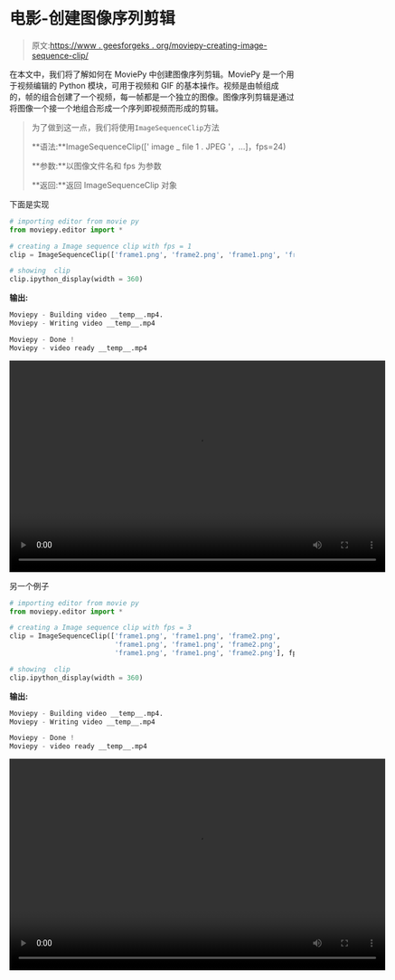 # 电影-创建图像序列剪辑

> 原文:[https://www . geesforgeks . org/moviepy-creating-image-sequence-clip/](https://www.geeksforgeeks.org/moviepy-creating-image-sequence-clip/)

在本文中，我们将了解如何在 MoviePy 中创建图像序列剪辑。MoviePy 是一个用于视频编辑的 Python 模块，可用于视频和 GIF 的基本操作。视频是由帧组成的，帧的组合创建了一个视频，每一帧都是一个独立的图像。图像序列剪辑是通过将图像一个接一个地组合形成一个序列即视频而形成的剪辑。

> 为了做到这一点，我们将使用`ImageSequenceClip`方法
> 
> **语法:**ImageSequenceClip([' image _ file 1 . JPEG '，…]，fps=24)
> 
> **参数:**以图像文件名和 fps 为参数
> 
> **返回:**返回 ImageSequenceClip 对象

下面是实现

```py
# importing editor from movie py
from moviepy.editor import *

# creating a Image sequence clip with fps = 1
clip = ImageSequenceClip(['frame1.png', 'frame2.png', 'frame1.png', 'frame2.png'], fps = 1)

# showing  clip 
clip.ipython_display(width = 360) 
```

**输出:**

```py
Moviepy - Building video __temp__.mp4.
Moviepy - Writing video __temp__.mp4

Moviepy - Done !
Moviepy - video ready __temp__.mp4

```

<video class="wp-video-shortcode" id="video-466485-1" width="665" height="374" preload="metadata" controls=""><source type="video/mp4" src="https://media.geeksforgeeks.org/wp-content/uploads/20200807000909/140.mp4?_=1">[https://media.geeksforgeeks.org/wp-content/uploads/20200807000909/140.mp4](https://media.geeksforgeeks.org/wp-content/uploads/20200807000909/140.mp4)</video>

另一个例子

```py
# importing editor from movie py
from moviepy.editor import *

# creating a Image sequence clip with fps = 3
clip = ImageSequenceClip(['frame1.png', 'frame1.png', 'frame2.png',
                          'frame1.png', 'frame1.png', 'frame2.png',
                          'frame1.png', 'frame1.png', 'frame2.png'], fps = 3)

# showing  clip 
clip.ipython_display(width = 360) 
```

**输出:**

```py
Moviepy - Building video __temp__.mp4.
Moviepy - Writing video __temp__.mp4

Moviepy - Done !
Moviepy - video ready __temp__.mp4

```

<video class="wp-video-shortcode" id="video-466485-2" width="665" height="374" preload="metadata" controls=""><source type="video/mp4" src="https://media.geeksforgeeks.org/wp-content/uploads/20200807000823/234.mp4?_=2">[https://media.geeksforgeeks.org/wp-content/uploads/20200807000823/234.mp4](https://media.geeksforgeeks.org/wp-content/uploads/20200807000823/234.mp4)</video>